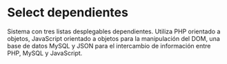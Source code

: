 # Select dependientes
Sistema con tres listas desplegables dependientes. Utiliza PHP orientado a objetos, JavaScript orientado a objetos para la manipulación del DOM, una base de datos MySQL y JSON para el intercambio de información entre PHP, MySQL y JavaScript.
